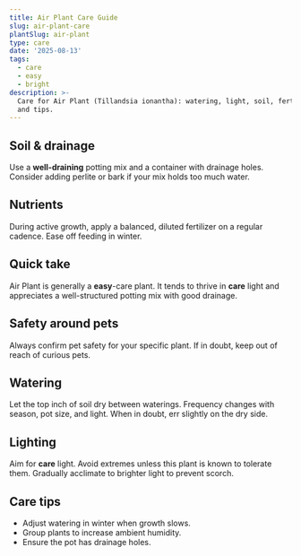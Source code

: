 ```yaml
---
title: Air Plant Care Guide
slug: air-plant-care
plantSlug: air-plant
type: care
date: '2025-08-13'
tags:
  - care
  - easy
  - bright
description: >-
  Care for Air Plant (Tillandsia ionantha): watering, light, soil, fertilizing,
  and tips.
---
```

## Soil & drainage
Use a **well-draining** potting mix and a container with drainage holes. Consider adding perlite or bark if your mix holds too much water.

## Nutrients
During active growth, apply a balanced, diluted fertilizer on a regular cadence. Ease off feeding in winter.

## Quick take
Air Plant is generally a **easy**-care plant. It tends to thrive in **care** light and appreciates a well-structured potting mix with good drainage.

## Safety around pets
Always confirm pet safety for your specific plant. If in doubt, keep out of reach of curious pets.

## Watering
Let the top inch of soil dry between waterings. Frequency changes with season, pot size, and light. When in doubt, err slightly on the dry side.

## Lighting
Aim for **care** light. Avoid extremes unless this plant is known to tolerate them. Gradually acclimate to brighter light to prevent scorch.

## Care tips
- Adjust watering in winter when growth slows.
- Group plants to increase ambient humidity.
- Ensure the pot has drainage holes.
